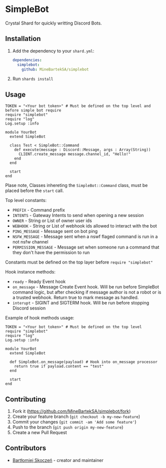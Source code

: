 # SimpleBot

Crystal Shard for quickly writting Discord Bots.

## Installation

1. Add the dependency to your `shard.yml`:

   ```yaml
   dependencies:
     simplebot:
       github: MineBartekSA/simplebot
   ```

2. Run `shards install`

## Usage

```crystal
TOKEN = "<Your bot token>" # Must be defined on the top level and before simple bot require
require "simplebot"
require "log"
Log.setup :info

module YourBot
  extend SimpleBot
  
  class Test < SimpleBot::Command
    def execute(message : Discord::Message, args : Array(String))
      CLIENT.create_message message.channel_id, "Hello!"
    end
  end
  
  start
end
```

Plase note, Classes inhereting the `SimpleBot::Command` class, must be placed before the `start` call.

Top level constants:
- `PREFIX` - Command prefix
- `INTENTS` - Gateway Intents to send when opening a new session
- `OWNER` - String or List of owner user ids 
- `WEBHOOK` - String or List of webhook ids allowed to interact with the bot
- `PING_MESSAGE` - Message sent on bot ping
- `NSFW_MESSAGE` - Message sent when a nswf flaged command is run in a not nsfw channel
- `PERMISSION_MESSAGE` - Message set when someone run a command that they don't have the permission to run

Constants must be defined on the top layer before `require "simplebot"`

Hook instance methods:
- `ready` - Ready Event hook
- `on_message` - Message Create Event hook. Will be run before SimpleBot command logic, but after checking if message author is not a robot or is a trusted webhook. Return true to mark message as handled.
- `interupt` - SIGINT and SIGTERM hook. Will be run before stopping Discord session

Example of hook methods usage:
```crystal
TOKEN = "<Your bot token>" # Must be defined on the top level
require "simplebot"
require "log"
Log.setup :info

module YourBot
  extend SimpleBot

  def SimpleBot.on_message(payload) # Hook into on_message processor
    return true if payload.content == "test"
  end
  
  start
end
```

## Contributing

1. Fork it (<https://github.com/MineBartekSA/simplebot/fork>)
2. Create your feature branch (`git checkout -b my-new-feature`)
3. Commit your changes (`git commit -am 'Add some feature'`)
4. Push to the branch (`git push origin my-new-feature`)
5. Create a new Pull Request

## Contributors

- [Bartłomiej Skoczeń](https://github.com/MineBartekSA) - creator and maintainer
